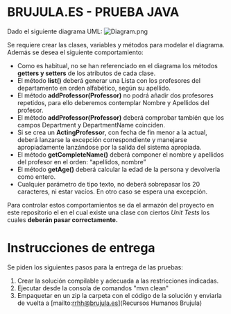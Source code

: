 # BRUJULA.ES - PRUEBA JAVA #

Dado el siguiente diagrama UML:
![Diagram.png](https://bitbucket.org/repo/oLqA9Kg/images/1155802627-Diagram.png)

Se requiere crear las clases, variables y métodos para modelar el diagrama. Además se desea el siguiente comportamiento:

* Como es habitual, no se han referenciado en el diagrama los métodos **getters y setters** de los atributos de cada clase.
* El método **list()** deberá generar una Lista con los profesores del departamento en orden alfabético, según su apellido.
* El método **addProfessor(Professor)** no podrá añadir dos profesores repetidos, para ello deberemos contemplar Nombre y Apellidos del profesor.
* El método **addProfessor(Professor)** deberá comprobar también que los campos Department y DepartmentName coinciden.
* Si se crea un **ActingProfessor**, con fecha de fin menor a la actual, deberá lanzarse la excepción correspondiente y manejarse apropiadamente lanzándose por la salida del sistema apropiada.
* El método **getCompleteName()** deberá componer el nombre y apellidos del profesor en el orden: “apellidos, nombre”
* El método **getAge()** deberá calcular la edad de la persona y devolverla como entero.
* Cualquier parámetro de tipo texto, no deberá sobrepasar los 20 caracteres, ni estar vacíos. En otro caso se espera una excepción.

Para controlar estos comportamientos se da el armazón del proyecto en este repositorio el en el cual existe una clase con ciertos *Unit Tests* los cuales **deberán pasar correctamente.**

# Instrucciones de entrega #
Se piden los siguientes pasos para la entrega de las pruebas:

1. Crear la solución compilable y adecuada a las restricciones indicadas.
2. Ejecutar desde la consola de comandos "mvn clean"
3. Empaquetar en un zip la carpeta con el código de la solución y enviarla de vuelta a [mailto:rrhh@brujula.es](Recursos Humanos Brujula)
